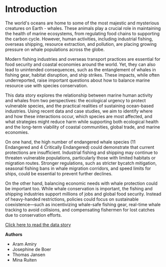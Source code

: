 # Introduction

The world's oceans are home to some of the most majestic and mysterious creatures on Earth - whales. These animals play a crucial role in maintaining the health of marine ecosystems, from regulating food chains to supporting the carbon cycle. However, human activities, including industrial fishing, overseas shipping, resource extraction, and pollution, are placing growing pressure on whale populations across the globe.

Modern fishing industries and overseas transport practices are essential for food security and coastal economies around the world. Yet, they can also lead to unintended consequences, such as the entanglement of whales in fishing gear, habitat disruption, and ship strikes. These impacts, while often underreported, raise important questions about how to balance marine resource use with species conservation.

This data story explores the relationship between marine human activity and whales from two perspectives: the ecological urgency to protect vulnerable species, and the practical realities of sustaining ocean-based industries. Using recent data and case studies, we aim to identify where and how these interactions occur, which species are most affected, and what strategies might reduce harm while supporting both ecological health and the long-term viability of coastal communities, global trade, and marine economies.

On one hand, the high number of endangered whale species (11 Endangered and 4 Critically Endangered) could demonstrate that current protections are insufficient. Industrial fishing and shipping may continue to threaten vulnerable populations, particularly those with limited habitats or migration routes. Stronger regulations, such as stricter bycatch mitigation, seasonal fishing bans in whale migration corridors, and speed limits for ships, could be essential to prevent further declines. 

On the other hand, balancing economic needs with whale protection could be important too. While whale conservation is important, the fishing and shipping industries support millions of jobs and global food security. Instead of heavy-handed restrictions, policies could focus on sustainable coexistence—such as incentivizing whale-safe fishing gear, real-time whale tracking to avoid collisions, and compensating fishermen for lost catches due to conservation efforts. 


[Click here to read the data story](../notebooks/story.ipynb)

**Authors**

- Aram Amiry
- Josephine de Boer
- Thomas Jansen
- Mina Ruiten
